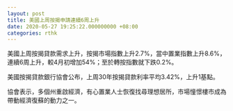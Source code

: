 ```yaml
---
layout: post
title: 美國上周按揭申請連續6周上升
date: 2020-05-27 19:25:22.000000000 +08:00
categories: rthk
---
```


美國上周按揭貸款需求上升，按揭市場指數上升2.7%，當中置業指數上升8.6%，連續6周上升，較4月初增加54%；至於轉按指數就下跌0.2%。

美國按揭貸款銀行協會公布，上周30年按揭貸款利率平均3.42%，上升1基點。

協會表示，多個州重啟經濟，有心置業人士恢復找尋理想居所，市場憧憬樓市成為帶動經濟復蘇的動力之一。
